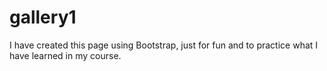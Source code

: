 # gallery1
I have created this page using Bootstrap, just for fun and to practice what I have learned in my course.
